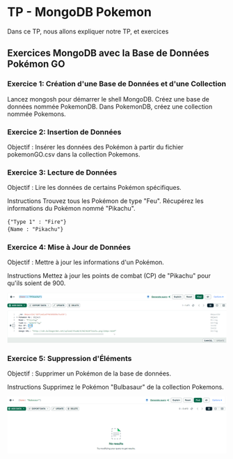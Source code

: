 # TP - MongoDB Pokemon

Dans ce TP, nous allons expliquer notre TP, et exercices

## Exercices MongoDB avec la Base de Données Pokémon GO
### Exercice 1: Création d'une Base de Données et d'une Collection

Lancez mongosh pour démarrer le shell MongoDB.
Créez une base de données nommée PokemonDB.
Dans PokemonDB, créez une collection nommée Pokemons.

### Exercice 2: Insertion de Données
Objectif : Insérer les données des Pokémon à partir du fichier pokemonGO.csv dans la collection Pokemons.

### Exercice 3: Lecture de Données

Objectif : Lire les données de certains Pokémon spécifiques.

Instructions
Trouvez tous les Pokémon de type "Feu".
Récupérez les informations du Pokémon nommé "Pikachu".

```markdown
{"Type 1" : "Fire"}
{Name : "Pikachu"}
```

### Exercice 4: Mise à Jour de Données
Objectif : Mettre à jour les informations d'un Pokémon.

Instructions
Mettez à jour les points de combat (CP) de "Pikachu" pour qu'ils soient de 900.

![img](/TPs/images/Pokemon/pikachu.png)

### Exercice 5: Suppression d'Éléments
Objectif : Supprimer un Pokémon de la base de données.

Instructions
Supprimez le Pokémon "Bulbasaur" de la collection Pokemons.

![img](/TPs/images/Pokemon/Bulbasaur.png)



